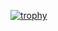 [![trophy](https://github-profile-trophy.vercel.app/?username=GerardoTamayo&theme=onedark)](https://github.com/ryo-ma/github-profile-trophy)
